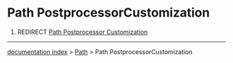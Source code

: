 # Path PostprocessorCustomization
1.  REDIRECT [Path Postprocessor Customization](Path_Postprocessor_Customization.md)

---
[documentation index](../README.md) > [Path](Path_Workbench.md) > Path PostprocessorCustomization
